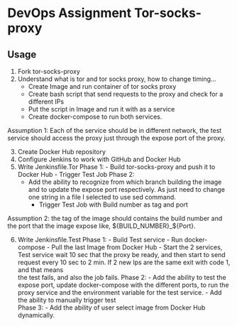 

# DevOps Assignment Tor-socks-proxy

## Usage

1. Fork tor-socks-proxy
2. Understand what is tor and tor socks proxy, how to change timing...
    - Create Image and run container of tor socks proxy
    - Create bash script that send requests to the proxy and check for a different IPs
    - Put the script in Image and run it with as a service
    - Create docker-compose to run both services.

Assumption 1: Each of the service should be in different network, the test service should access the proxy just through the expose port of the proxy.

3. Create Docker Hub repository
4. Configure Jenkins to work with GitHub and Docker Hub
5. Write Jenkinsfile.Tor
    Phase 1: 
          - Build tor-socks-proxy and push it to Docker Hub
          - Trigger Test Job
    Phase 2:
	- Add the ability to recognize from which branch building the image and to update the expose 
          port respectively. As just need to change one string in a file I selected to use sed command.
        - Trigger Test Job with Build number as tag and port

Assumption 2: the tag of the image should contains the build number and the port that the image expose like, ${BUILD_NUMBER}_${Port}.

6. Write Jenkinsfile.Test
      Phase 1:
        - Build Test service
        - Run docker-compose 
                 - Pull the last Image from Docker Hub
                 - Start the 2 services, Test service wait 10 sec that the proxy be ready, and then start to send 
                    request every 10 sec to 2 min. If 2 new Ips are the same exit with code 1, and that means                 
                    the test fails, and also the job fails.
     Phase 2:
            - Add the ability to test the expose port, update docker-compose with the different ports, to run
              the proxy service and the environment variable for the test service.
            - Add the ability to manually trigger test   
     Phase 3: 
             - Add the ability of user select image from Docker Hub dynamically. 


